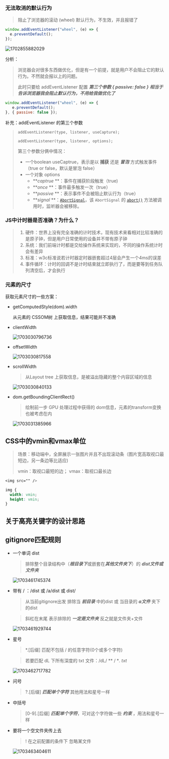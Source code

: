 ### 无法取消的默认行为

> 阻止了浏览器的滚动 (wheel) 默认行为，不生效，并且报错了

```js
window.addEventListener("wheel", (e) => {
  e.preventDefault();
});
```

![1702855882029](image/杂七杂八/1702855882029.png)

分析：

> 浏览器会对很多东西做优化，但是有一个前提，就是用户不会阻止它的默认行为。不然就会报以上的问题。
>
> 此时只要给 addEventListener 配置 ***第三个参数 { passive: false } 相当于告诉浏览器我会阻止默认行为，不用给我做优化了***

```js
window.addEventListener("wheel", (e) => {
   e.preventDefault();
}, { passive: false });
```

补充：addEventListener 的第三个参数

> `addEventListener(type, listener, useCapture);`
>
> `addEventListener(type, listener, options);`
>
> 第三个参数分俩中情况：
>
> * 一个boolean useCaptrue，表示是以 **捕获** 还是 ***冒泡*** 方式触发事件（true or false，默认是冒泡 false）
> * 一个对象 options
>   * ***captrue* **：事件在捕获阶段触发（true)
>   * ***once* **：事件最多触发一次（true）
>   * ***passive* **：表示事件不会被阻止默认行为（true）
>   * ***signal* **：[`AbortSignal`](https://developer.mozilla.org/zh-CN/docs/Web/API/AbortSignal)，该 `AbortSignal` 的 [`abort()`](https://developer.mozilla.org/zh-CN/docs/Web/API/AbortController/abort "abort()") 方法被调用时，监听器会被移除。

### JS中计时器是否准确？为什么？

> 1. 硬件：世界上没有完全准确的计时技术，现有技术来看相对比较准确的是原子钟，但是用户日常使用的设备并不带有原子钟
> 2. 系统：我们前端计时都是交给操作系统来实现的，不同的操作系统计时会有差异
> 3. 标准：w3c标准说若计时器定时器嵌套超过4层会产生一个4ms的误差
> 4. 事件循环：计时的回调不是计时结束就立即执行了，而是要等到任务队列清空后，才会执行

### 元素的尺寸

获取元素尺寸的一些方案：

* getComputedStyle(dom).width

  从元素的 CSSOM树 上获取信息，结果可能并不准确
* clientWidth

  ![1703030796736](image/杂七杂八/1703030796736.png)
* offsetWidth

  ![1703030817558](image/杂七杂八/1703030817558.png)
* scrollWidth

  > 从Layout tree 上获取信息，是被溢出隐藏的整个内容区域的信息
  >

  ![1703030840133](image/杂七杂八/1703030840133.png)
* dom.getBoundingClientRect()

  > 绘制前一步 GPU 处理过程中获得的 dom信息，元素的transform变换也被考虑在内
  >

  ![1703031385966](image/杂七杂八/1703031385966.png)

## CSS中的vmin和vmax单位

> 场景：移动端中，全屏展示一张图片并且不出现滚动条（图片宽高取视口最短边，另一条边等比适应)
>
> vmin：取视口最短的边；  vmax：取视口最长边

```css
<img src="" />

img {
  width: vmin;
  height: vmin;
}
```

## 关于高亮关键字的设计思路

## gitignore匹配规则

* 一个单词 dist

  > 排除整个目录结构中（***根目录下***或嵌套在***其他文件夹下***）的 ***dist文件或文件夹***
  >

  ![1703461745374](image/杂七杂八/1703461745374.png)
* 带有 / ：/dist 或 /a/dist 或 dist/

  > 从当前gitignore出发 排除当 ***前目录*** 中的dist 或 当目录的 ***a文件*** 夹下的dist
  >

  > 斜杠在末尾 表示排除的 ***一定是文件夹*** 反之就是文件夹+文件
  >

  ![1703461929744](image/杂七杂八/1703461929744.png)
* 星号

  > *.[后缀] 匹配不包括 / 的任意字符(0个或多个字符)
  >

  > 若要匹配 dL 下所有深度的 txt 文件：/dL/  **  / **. txt*
  >

  ![1703462717782](image/杂七杂八/1703462717782.png)
* 问号

  > ?.[后缀] ***匹配单个字符*** 其他用法和星号一样
  >
* 中括号

  > [0-9].[后缀] ***匹配单个字符***，可对这个字符做一些 ***约束*** ，用法和星号一样
  >
* 要将一个空文件夹传上去

  > ! 在之前配置的条件下 忽略某文件
  >

  ![1703463404611](image/杂七杂八/1703463404611.png)
